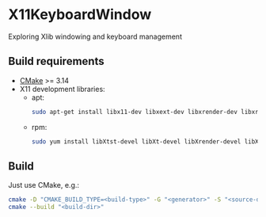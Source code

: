 # X11KeyboardWindow
Exploring Xlib windowing and keyboard management

## Build requirements
* [CMake](https://cmake.org/download/) >= 3.14
* X11 development libraries:
  * apt:
    ```bash
    sudo apt-get install libx11-dev libxext-dev libxrender-dev libxrandr-dev libxtst-dev libxt-dev
    ```
  * rpm:
    ```bash
    sudo yum install libXtst-devel libXt-devel libXrender-devel libXrandr-devel libXi-devel
    ```

## Build
Just use CMake, e.g.:
```bash
cmake -D "CMAKE_BUILD_TYPE=<build-type>" -G "<generator>" -S "<source-dir>" -B "<build-dir>"
cmake --build "<build-dir>"
```
